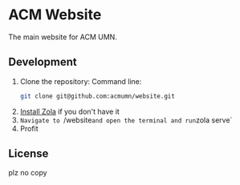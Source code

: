 ACM Website
===========

The main website for ACM UMN.

Development
-------

1. Clone the repository:
    Command line:
    ```bash
    git clone git@github.com:acmumn/website.git
2. [Install Zola](https://www.getzola.org/documentation/getting-started/installation/) if you don't have it
3. `Navigate to `/website` and open the terminal and run `zola serve`
4. Profit

License
-------

plz no copy

